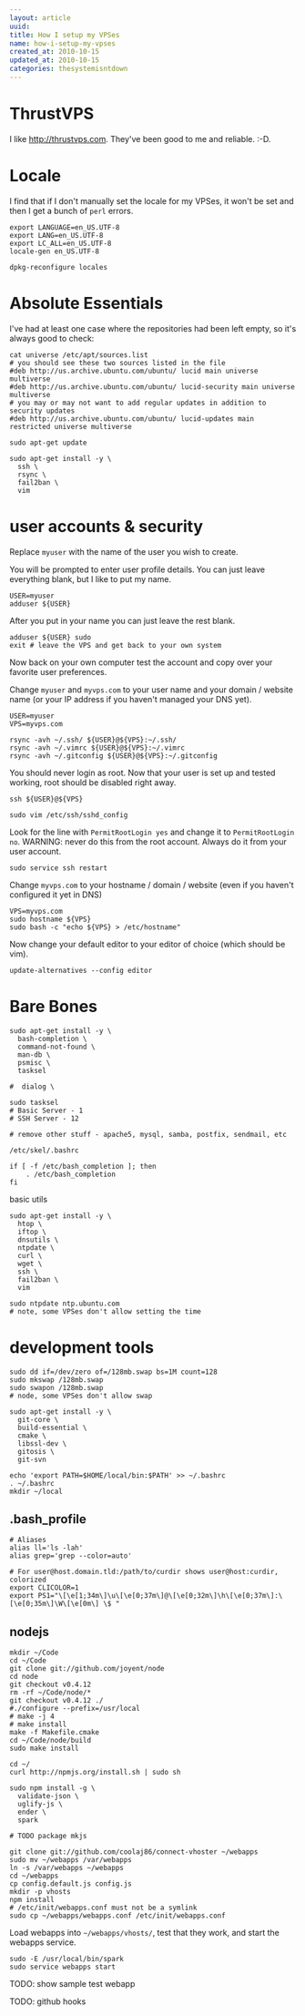 ```yaml
---
layout: article
uuid: 
title: How I setup my VPSes
name: how-i-setup-my-vpses
created_at: 2010-10-15
updated_at: 2010-10-15
categories: thesystemisntdown
---
```

ThrustVPS
====

I like <http://thrustvps.com>. They've been good to me and reliable. :-D.

Locale
===

I find that if I don't manually set the locale for my VPSes, it won't be set and then I get a bunch of `perl` errors.

    export LANGUAGE=en_US.UTF-8
    export LANG=en_US.UTF-8
    export LC_ALL=en_US.UTF-8
    locale-gen en_US.UTF-8

    dpkg-reconfigure locales

Absolute Essentials
===

I've had at least one case where the repositories had been left empty, so it's always good to check:

    cat universe /etc/apt/sources.list
    # you should see these two sources listed in the file
    #deb http://us.archive.ubuntu.com/ubuntu/ lucid main universe multiverse
    #deb http://us.archive.ubuntu.com/ubuntu/ lucid-security main universe multiverse
    # you may or may not want to add regular updates in addition to security updates
    #deb http://us.archive.ubuntu.com/ubuntu/ lucid-updates main restricted universe multiverse

    sudo apt-get update

    sudo apt-get install -y \
      ssh \
      rsync \
      fail2ban \
      vim

user accounts & security
====

Replace `myuser` with the name of the user you wish to create.

You will be prompted to enter user profile details. You can just leave everything blank, but I like to put my name.

    USER=myuser
    adduser ${USER}

After you put in your name you can just leave the rest blank.

    adduser ${USER} sudo
    exit # leave the VPS and get back to your own system

Now back on your own computer test the account and copy over your favorite user preferences.

Change `myuser` and `myvps.com` to your user name and your domain / website name (or your IP address if you haven't managed your DNS yet).

    USER=myuser
    VPS=myvps.com

    rsync -avh ~/.ssh/ ${USER}@${VPS}:~/.ssh/
    rsync -avh ~/.vimrc ${USER}@${VPS}:~/.vimrc
    rsync -avh ~/.gitconfig ${USER}@${VPS}:~/.gitconfig

You should never login as root. Now that your user is set up and tested working, root should be disabled right away.

    ssh ${USER}@${VPS}

    sudo vim /etc/ssh/sshd_config

Look for the line with `PermitRootLogin yes` and change it to `PermitRootLogin no`. WARNING: never do this from the root account. Always do it from your user account.

    sudo service ssh restart

Change `myvps.com` to your hostname / domain / website (even if you haven't configured it yet in DNS)

    VPS=myvps.com
    sudo hostname ${VPS}
    sudo bash -c "echo ${VPS} > /etc/hostname"


Now change your default editor to your editor of choice (which should be vim).

    update-alternatives --config editor

Bare Bones
====

    sudo apt-get install -y \
      bash-completion \
      command-not-found \
      man-db \
      psmisc \
      tasksel

    #  dialog \

    sudo tasksel
    # Basic Server - 1
    # SSH Server - 12

    # remove other stuff - apache5, mysql, samba, postfix, sendmail, etc

`/etc/skel/.bashrc`

    if [ -f /etc/bash_completion ]; then
        . /etc/bash_completion
    fi

basic utils

    sudo apt-get install -y \
      htop \
      iftop \
      dnsutils \
      ntpdate \
      curl \
      wget \
      ssh \
      fail2ban \
      vim

    sudo ntpdate ntp.ubuntu.com
    # note, some VPSes don't allow setting the time

development tools
====

    sudo dd if=/dev/zero of=/128mb.swap bs=1M count=128
    sudo mkswap /128mb.swap
    sudo swapon /128mb.swap
    # node, some VPSes don't allow swap

    sudo apt-get install -y \
      git-core \
      build-essential \
      cmake \
      libssl-dev \
      gitosis \
      git-svn

    echo 'export PATH=$HOME/local/bin:$PATH' >> ~/.bashrc
    . ~/.bashrc
    mkdir ~/local

.bash_profile
---

    # Aliases
    alias ll='ls -lah'
    alias grep='grep --color=auto'

    # For user@host.domain.tld:/path/to/curdir shows user@host:curdir, colorized
    export CLICOLOR=1
    export PS1="\[\e[1;34m\]\u\[\e[0;37m\]@\[\e[0;32m\]\h\[\e[0;37m\]:\[\e[0;35m\]\W\[\e[0m\] \$ "

nodejs
----

    mkdir ~/Code
    cd ~/Code
    git clone git://github.com/joyent/node
    cd node
    git checkout v0.4.12
    rm -rf ~/Code/node/*
    git checkout v0.4.12 ./
    #./configure --prefix=/usr/local
    # make -j 4
    # make install
    make -f Makefile.cmake
    cd ~/Code/node/build
    sudo make install

    cd ~/
    curl http://npmjs.org/install.sh | sudo sh

    sudo npm install -g \
      validate-json \
      uglify-js \
      ender \
      spark

    # TODO package mkjs

    git clone git://github.com/coolaj86/connect-vhoster ~/webapps
    sudo mv ~/webapps /var/webapps
    ln -s /var/webapps ~/webapps
    cd ~/webapps
    cp config.default.js config.js
    mkdir -p vhosts
    npm install
    # /etc/init/webapps.conf must not be a symlink
    sudo cp ~/webapps/webapps.conf /etc/init/webapps.conf

Load webapps into `~/webapps/vhosts/`, test that they work, and start the webapps service.

    sudo -E /usr/local/bin/spark
    sudo service webapps start

TODO: show sample test webapp

TODO: github hooks
